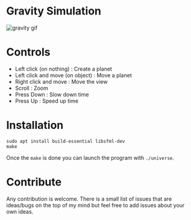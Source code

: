 # Gravity Simulation

![gravity gif](https://github.com/volnt/gravity/raw/master/gravity3.gif)

# Controls

* Left click (on nothing) : Create a planet
* Left click and move (on object) : Move a planet
* Right click and move : Move the view
* Scroll : Zoom
* Press Down : Slow down time
* Press Up : Speed up time

# Installation

```
sudo apt install build-essential libsfml-dev
make
```

Once the `make` is done you can launch the program with `./universe`.

# Contribute

Any contribution is welcome. There is a small list of issues that are ideas/bugs on the top of my mind but feel free to add issues about your own ideas.

